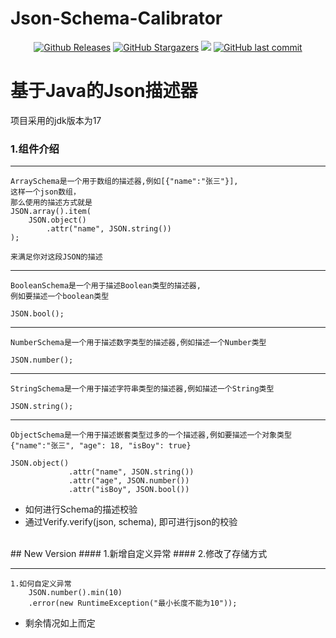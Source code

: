 # Json-Schema-Calibrator

<p align="center">
<a href="https://github.com/ycsky98/Json-Schema-Calibrator/releases"><img alt="Github Releases" src="https://img.shields.io/github/v/release/ycsky98/Json-Schema-Calibrator?include_prereleases&style=flat-square" /></a>
<a href="https://github.com/ycsky98/Json-Schema-Calibrator/stargazers"><img alt="GitHub Stargazers" src="https://img.shields.io/github/stars/ycsky98/Json-Schema-Calibrator.svg?style=flat-square&label=Stars&logo=github" /></a>
<a href="https://github.com/ycsky98/Json-Schema-Calibrator/issues"><img src="https://img.shields.io/github/issues/ycsky98/Json-Schema-Calibrator?color=blue&style=flat-square"/></a>
<a href="https://github.com/ycsky98/Json-Schema-Calibrator/commits"><img alt="GitHub last commit" src="https://img.shields.io/github/last-commit/ycsky98/Json-Schema-Calibrator.svg?style=flat-square" /></a>
<br />
</p>

# 基于Java的Json描述器
  项目采用的jdk版本为17


### 1.组件介绍

---
    ArraySchema是一个用于数组的描述器,例如[{"name":"张三"}],
    这样一个json数组，
    那么使用的描述方式就是
    JSON.array().item(
        JSON.object()
            .attr("name", JSON.string())
    );

    来满足你对这段JSON的描述
---
    BooleanSchema是一个用于描述Boolean类型的描述器,
    例如要描述一个boolean类型
    
    JSON.bool();
---
    NumberSchema是一个用于描述数字类型的描述器,例如描述一个Number类型

    JSON.number();
---
    StringSchema是一个用于描述字符串类型的描述器,例如描述一个String类型

    JSON.string();
---
    ObjectSchema是一个用于描述嵌套类型过多的一个描述器,例如要描述一个对象类型
    {"name":"张三", "age": 18, "isBoy": true}

    JSON.object()
                 .attr("name", JSON.string())
                 .attr("age", JSON.number())
                 .attr("isBoy", JSON.bool())

- 如何进行Schema的描述校验
- 通过Verify.verify(json, schema), 即可进行json的校验
<br>
## New Version
#### 1.新增自定义异常
#### 2.修改了存储方式

---
    1.如何自定义异常
        JSON.number().min(10)
        .error(new RuntimeException("最小长度不能为10"));
- 剩余情况如上而定
